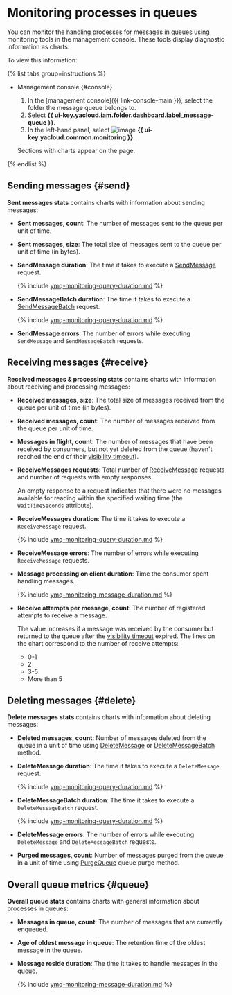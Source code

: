 # Monitoring processes in queues

You can monitor the handling processes for messages in queues using monitoring tools in the management console. These tools display diagnostic information as charts.

To view this information:

{% list tabs group=instructions %}

- Management console {#console}

   1. In the [management console]({{ link-console-main }}), select the folder the message queue belongs to.
   1. Select **{{ ui-key.yacloud.iam.folder.dashboard.label_message-queue }}**.
   1. In the left-hand panel, select ![image](../../_assets/console-icons/display-pulse.svg) **{{ ui-key.yacloud.common.monitoring }}**.

   Sections with charts appear on the page.

{% endlist %}

## Sending messages {#send}

**Sent messages stats** contains charts with information about sending messages:

* **Sent messages, count**: The number of messages sent to the queue per unit of time.

* **Sent messages, size**: The total size of messages sent to the queue per unit of time (in bytes).

* **SendMessage duration**: The time it takes to execute a [SendMessage](../api-ref/message/SendMessage.md) request.

   {% include [ymq-monitoring-query-duration.md](../../_includes/message-queue/ymq-monitoring-query-duration.md) %}

* **SendMessageBatch duration**: The time it takes to execute a [SendMessageBatch](../api-ref/message/SendMessageBatch.md) request.

   {% include [ymq-monitoring-query-duration.md](../../_includes/message-queue/ymq-monitoring-query-duration.md) %}

* **SendMessage errors**: The number of errors while executing `SendMessage` and `SendMessageBatch` requests.

## Receiving messages {#receive}

**Received messages & processing stats** contains charts with information about receiving and processing messages:

* **Received messages, size**: The total size of messages received from the queue per unit of time (in bytes).

* **Received messages, count**: The number of messages received from the queue per unit of time.

* **Messages in flight, count**: The number of messages that have been received by consumers, but not yet deleted from the queue (haven't reached the end of their [visibility timeout](../concepts/visibility-timeout.md)).

* **ReceiveMessages requests**: Total number of [ReceiveMessage](../api-ref/message/ReceiveMessage) requests and number of requests with empty responses.

   An empty response to a request indicates that there were no messages available for reading within the specified waiting time (the `WaitTimeSeconds` attribute).

* **ReceiveMessages duration**: The time it takes to execute a `ReceiveMessage` request.

   {% include [ymq-monitoring-query-duration.md](../../_includes/message-queue/ymq-monitoring-query-duration.md) %}

* **ReceiveMessage errors**: The number of errors while executing `ReceiveMessage` requests.

* **Message processing on client duration**: Time the consumer spent handling messages.

   {% include [ymq-monitoring-message-duration.md](../../_includes/message-queue/ymq-monitoring-message-duration.md) %}

* **Receive attempts per message, count**: The number of registered attempts to receive a message.

   The value increases if a message was received by the consumer but returned to the queue after the [visibility timeout](../concepts/visibility-timeout.md) expired. The lines on the chart correspond to the number of receive attempts:
    
    * 0-1
    * 2
    * 3-5
    * More than 5

## Deleting messages {#delete}

**Delete messages stats** contains charts with information about deleting messages:

* **Deleted messages, count**: Number of messages deleted from the queue in a unit of time using [DeleteMessage](../api-ref/message/DeleteMessage) or [DeleteMessageBatch](../api-ref/message/DeleteMessageBatch) method.
* **DeleteMessage duration**: The time it takes to execute a `DeleteMessage` request.

   {% include [ymq-monitoring-query-duration.md](../../_includes/message-queue/ymq-monitoring-query-duration.md) %}

* **DeleteMessageBatch duration**: The time it takes to execute a `DeleteMessageBatch` request.

   {% include [ymq-monitoring-query-duration.md](../../_includes/message-queue/ymq-monitoring-query-duration.md) %}

* **DeleteMessage errors**: The number of errors while executing `DeleteMessage` and `DeleteMessageBatch` requests.

* **Purged messages, count**: Number of messages purged from the queue in a unit of time using [PurgeQueue](../api-ref/queue/PurgeQueue) queue purge method.

## Overall queue metrics {#queue}

**Overall queue stats** contains charts with general information about processes in queues:

* **Messages in queue, count**: The number of messages that are currently enqueued.

* **Age of oldest message in queue**: The retention time of the oldest message in the queue.

* **Message reside duration**: The time it takes to handle messages in the queue.

   {% include [ymq-monitoring-message-duration.md](../../_includes/message-queue/ymq-monitoring-message-duration.md) %}
